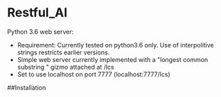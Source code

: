 # Restful_AI
Python 3.6 web server:
- Requirement: Currently tested on python3.6 only. Use of interpolitive strings restricts earlier versions.
- Simple web server currently implemented with a "longest common substring " gizmo attached at /lcs
- Set to use localhost on port 7777 (localhost:7777/lcs)

##Installation
